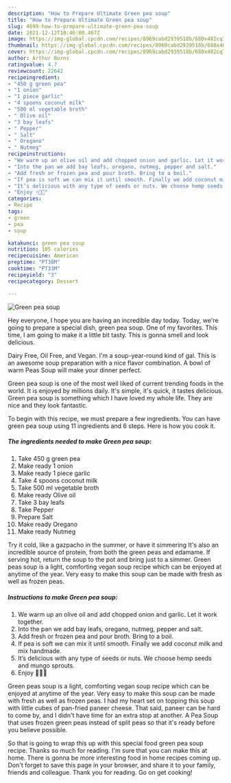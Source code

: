 ```yaml
---
description: "How to Prepare Ultimate Green pea soup"
title: "How to Prepare Ultimate Green pea soup"
slug: 4699-how-to-prepare-ultimate-green-pea-soup
date: 2021-12-12T10:46:00.467Z
image: https://img-global.cpcdn.com/recipes/8969cabd2939518b/680x482cq70/green-pea-soup-recipe-main-photo.jpg
thumbnail: https://img-global.cpcdn.com/recipes/8969cabd2939518b/680x482cq70/green-pea-soup-recipe-main-photo.jpg
cover: https://img-global.cpcdn.com/recipes/8969cabd2939518b/680x482cq70/green-pea-soup-recipe-main-photo.jpg
author: Arthur Burns
ratingvalue: 4.7
reviewcount: 22642
recipeingredient:
- "450 g green pea"
- "1 onion"
- "1 piece garlic"
- "4 spoons coconut milk"
- "500 ml vegetable broth"
- " Olive oil"
- "3 bay leafs"
- " Pepper"
- " Salt"
- " Oregano"
- " Nutmeg"
recipeinstructions:
- "We warm up an olive oil and add chopped onion and garlic. Let it work together."
- "Into the pan we add bay leafs, oregano, nutmeg, pepper and salt."
- "Add fresh or frozen pea and pour broth. Bring to a boil."
- "If pea is soft we can mix it until smooth. Finally we add coconut milk and mix handmade."
- "It’s delicious with any type of seeds or nuts. We choose hemp seeds and mungo sprouts."
- "Enjoy ✌🏼🍵"
categories:
- Recipe
tags:
- green
- pea
- soup

katakunci: green pea soup 
nutrition: 105 calories
recipecuisine: American
preptime: "PT38M"
cooktime: "PT33M"
recipeyield: "3"
recipecategory: Dessert

---
```



![Green pea soup](https://img-global.cpcdn.com/recipes/8969cabd2939518b/680x482cq70/green-pea-soup-recipe-main-photo.jpg)

Hey everyone, I hope you are having an incredible day today. Today, we're going to prepare a special dish, green pea soup. One of my favorites. This time, I am going to make it a little bit tasty. This is gonna smell and look delicious.

Dairy Free, Oil Free, and Vegan. I&#39;m a soup-year-round kind of gal. This is an awesome soup preparation with a nice flavor combination. A bowl of warm Peas Soup will make your dinner perfect.

Green pea soup is one of the most well liked of current trending foods in the world. It is enjoyed by millions daily. It's simple, it's quick, it tastes delicious. Green pea soup is something which I have loved my whole life. They are nice and they look fantastic.


To begin with this recipe, we must prepare a few ingredients. You can have green pea soup using 11 ingredients and 6 steps. Here is how you cook it.

<!--inarticleads1-->

##### The ingredients needed to make Green pea soup:

1. Take 450 g green pea
1. Make ready 1 onion
1. Make ready 1 piece garlic
1. Take 4 spoons coconut milk
1. Take 500 ml vegetable broth
1. Make ready  Olive oil
1. Take 3 bay leafs
1. Take  Pepper
1. Prepare  Salt
1. Make ready  Oregano
1. Make ready  Nutmeg


Try it cold, like a gazpacho in the summer, or have it simmering It&#39;s also an incredible source of protein, from both the green peas and edamame. If serving hot, return the soup to the pot and bring just to a simmer. Green peas soup is a light, comforting vegan soup recipe which can be enjoyed at anytime of the year. Very easy to make this soup can be made with fresh as well as frozen peas. 

<!--inarticleads2-->

##### Instructions to make Green pea soup:

1. We warm up an olive oil and add chopped onion and garlic. Let it work together.
1. Into the pan we add bay leafs, oregano, nutmeg, pepper and salt.
1. Add fresh or frozen pea and pour broth. Bring to a boil.
1. If pea is soft we can mix it until smooth. Finally we add coconut milk and mix handmade.
1. It’s delicious with any type of seeds or nuts. We choose hemp seeds and mungo sprouts.
1. Enjoy ✌🏼🍵


Green peas soup is a light, comforting vegan soup recipe which can be enjoyed at anytime of the year. Very easy to make this soup can be made with fresh as well as frozen peas. I had my heart set on topping this soup with little cubes of pan-fried paneer cheese. That said, paneer can be hard to come by, and I didn&#39;t have time for an extra stop at another. A Pea Soup that uses frozen green peas instead of split peas so that it&#39;s ready before you believe possible. 

So that is going to wrap this up with this special food green pea soup recipe. Thanks so much for reading. I'm sure that you can make this at home. There is gonna be more interesting food in home recipes coming up. Don't forget to save this page in your browser, and share it to your family, friends and colleague. Thank you for reading. Go on get cooking!
